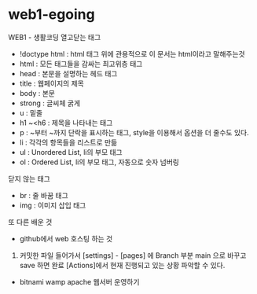 # web1-egoing
WEB1 - 생활코딩
열고닫는 태그 
- !doctype html : html 태그 위에 관용적으로 이 문서는 html이라고 말해주는것
- html : 모든 태그들을 감싸는 최고위층 태그
- head : 본문을 설명하는 헤드 태그
- title : 웹페이지의 제목
- body : 본문
- strong : 글씨체 굵게 
- u : 밑줄
- h1 ~<h6 : 제목을 나타내는 태그
- p : ~부터 ~까지 단락을 표시하는 태그, style을 이용해서 옵션을 더 줄수도 있다.
- li : 각각의 항목들을 리스트로 만듦
- ul : Unordered List, li의 부모 태그
- ol : Ordered List, li의 부모 태그, 자동으로 숫자 넘버링

닫지 않는 태그
- br : 줄 바꿈 태그
- img : 이미지 삽입 태그

또 다른 배운 것
- github에서 web 호스팅 하는 것
1. 커밋한 파일 들어가서 [settings] - [pages] 에 Branch 부분 main 으로 바꾸고 save 하면 완료
[Actions]에서 현재 진행되고 있는 상황 파악할 수 있다.

- bitnami wamp apache 웹서버 운영하기
